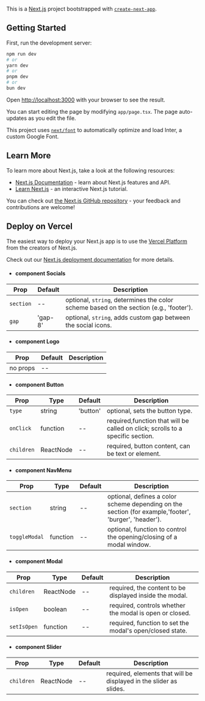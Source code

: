 This is a [Next.js](https://nextjs.org/) project bootstrapped with [`create-next-app`](https://github.com/vercel/next.js/tree/canary/packages/create-next-app).

## Getting Started

First, run the development server:

```bash
npm run dev
# or
yarn dev
# or
pnpm dev
# or
bun dev
```

Open [http://localhost:3000](http://localhost:3000) with your browser to see the result.

You can start editing the page by modifying `app/page.tsx`. The page auto-updates as you edit the file.

This project uses [`next/font`](https://nextjs.org/docs/basic-features/font-optimization) to automatically optimize and load Inter, a custom Google Font.

## Learn More

To learn more about Next.js, take a look at the following resources:

- [Next.js Documentation](https://nextjs.org/docs) - learn about Next.js features and API.
- [Learn Next.js](https://nextjs.org/learn) - an interactive Next.js tutorial.

You can check out [the Next.js GitHub repository](https://github.com/vercel/next.js/) - your feedback and contributions are welcome!

## Deploy on Vercel

The easiest way to deploy your Next.js app is to use the [Vercel Platform](https://vercel.com/new?utm_medium=default-template&filter=next.js&utm_source=create-next-app&utm_campaign=create-next-app-readme) from the creators of Next.js.

Check out our [Next.js deployment documentation](https://nextjs.org/docs/deployment) for more details.

- #### component Socials

| Prop      | Default | Description                                                                            |
| --------- | ------- | -------------------------------------------------------------------------------------- |
| `section` | --      | optional, `string`, determines the color scheme based on the section (e.g., 'footer'). |
| `gap`     | 'gap-8' | optional, `string`, adds custom gap between the social icons.                          |

- #### component Logo

| Prop     | Default | Description |
| -------- | ------- | ----------- |
| no props | --      |             |

- #### component Button

| Prop       | Type      | Default  | Description                                                                    |
| ---------- | --------- | -------- | ------------------------------------------------------------------------------ |
| `type`     | string    | 'button' | optional, sets the button type.                                                |
| `onClick`  | function  | --       | required,function that will be called on click; scrolls to a specific section. |
| `children` | ReactNode | --       | required, button content, can be text or element.                              |

- #### component NavMenu

| Prop          | Type     | Default | Description                                                                                           |
| ------------- | -------- | ------- | ----------------------------------------------------------------------------------------------------- |
| `section`     | string   | --      | optional, defines a color scheme depending on the section (for example,'footer', 'burger', 'header'). |
| `toggleModal` | function | --      | optional, function to control the opening/closing of a modal window.                                  |

- #### component Modal

| Prop        | Type      | Default | Description                                              |
| ----------- | --------- | ------- | -------------------------------------------------------- |
| `children`  | ReactNode | --      | required, the content to be displayed inside the modal.  |
| `isOpen`    | boolean   | --      | required, controls whether the modal is open or closed.  |
| `setIsOpen` | function  | --      | required, function to set the modal's open/closed state. |

- #### component Slider

| Prop       | Type      | Default | Description                                                        |
| ---------- | --------- | ------- | ------------------------------------------------------------------ |
| `children` | ReactNode | --      | required, elements that will be displayed in the slider as slides. |

